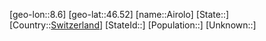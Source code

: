 ﻿---
location: [46.52,8.6]
type: City
tags:
- geo/City


SpocWebEntityId: 28695
isDeleted: false
confidential: public

---
[geo-lon::8.6]
[geo-lat::46.52]
[name::Airolo]
[State::]
[Country::[Switzerland](geo/Continent/Europe/Switzerland.md)]
[StateId::]
[Population::]
[Unknown::]

